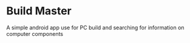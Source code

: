 # Build Master
 A simple android app use for PC build and searching for information on computer components
